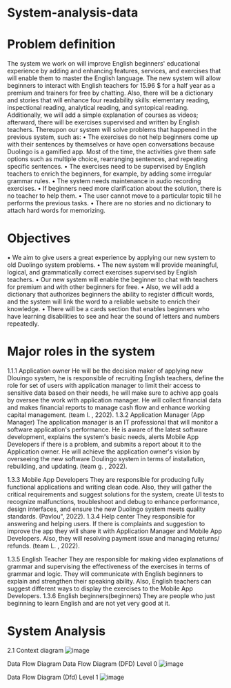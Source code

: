 # System-analysis-data

# Problem definition
The system we work on will improve English beginners' educational experience by adding and enhancing features, services, and exercises that will enable them to master the English language. The new system will allow beginners to interact with English teachers for 15.96 $ for a half year as a premium and trainers for free by chatting. Also, there will be a dictionary and stories that will enhance four readability skills: elementary reading, inspectional reading, analytical reading, and syntopical reading. Additionally, we will add a simple explanation of courses as videos; afterward, there will be exercises supervised and written by English teachers. Thereupon our system will solve problems that happened in the previous system, such as:
•	The exercises do not help beginners come up with their sentences by themselves or have open conversations because Duolingo is a  gamified app. Most of the time, the activities give them safe options such as multiple choice, rearranging sentences, and repeating specific sentences. 
•	The exercises need to be supervised by English teachers to enrich the beginners, for example, by adding some irregular grammar rules.
•	The system needs maintenance in audio recording exercises.
•	If beginners need more clarification about the solution, there is no teacher to help them.
•	The user cannot move to a particular topic till he performs the previous tasks.
•	There are no stories and no dictionary to attach hard words for memorizing.

 # Objectives
•	We aim to give users a great experience by applying our new system to old Duolingo system problems.
•	The new system will provide meaningful, logical, and grammatically correct exercises supervised by English teachers.
•	Our new system will enable the beginner to chat with teachers for premium and with other beginners for free.
•	Also, we will add a dictionary that authorizes beginners the ability to register difficult words, and the system will link the word to a reliable website to enrich their knowledge.
•	There will be a cards section that enables beginners who have learning disabilities to see and hear the sound of letters and numbers repeatedly.


# Major roles in the system
1.1.1 Application owner 
He will be the decision maker of applying new Dlouingo system, he is responsible of recruiting English teachers, define the role for set of users  with application manager to limit their access to sensitive data based on their needs, he will make sure to achive app goals by oversee the work with application manager. He will collect financial data and makes financial reports to manage cash flow and enhance working capital management. (team I. , 2202).
1.3.2 Application Manager (App Manager)
The application manager is an IT professional that will monitor a software application's performance. He is aware of the latest software development, explains the system's basic needs, alerts Mobile App Developers if there is a problem, and submits a report about it to the Application owner. He will achieve the application owner's vision by overseeing the new software Doulingo system in terms of installation, rebuilding, and updating. (team g. , 2022).

1.3.3 Mobile App Developers 
They are responsible for producing fully functional applications and writing clean code. Also, they will gather the critical requirements and suggest solutions for the system, create UI tests to recognize malfunctions, troubleshoot and debug to enhance performance, design interfaces, and ensure the new Duolingo system meets quality standards. (Pavlou", 2022).
1.3.4 Help center 
They responsible for answering and helping users. If there is complaints and suggestion to improve the app they will share it with Application Manager and Mobile App Developers. Also, they will resolving payment issue and managing returns/ refunds. (team L. , 2022).


1.3.5 English Teacher
They are responsible for making video explanations of grammar and supervising the effectiveness of the exercises in terms of grammar and logic. They will communicate with English beginners to explain and strengthen their speaking ability. Also, English teachers can suggest different ways to display the exercises to the Mobile App Developers.
1.3.6 English beginners(beginners)
They are people who just beginning to learn English and are not yet very good at it.


# System Analysis
2.1 Context diagram
![image](https://github.com/Aeshah20/System-Analysis-and-design/assets/116434155/cbbbdff7-2dfe-4d56-8178-0a5060d9863c)


Data Flow Diagram
Data Flow Diagram (DFD) Level 0
![image](https://github.com/Aeshah20/System-Analysis-and-design/assets/116434155/8ce64c06-01e8-47d6-95af-d5db20d64058)


Data Flow Diagram (Dfd) Level 1
![image](https://github.com/Aeshah20/System-Analysis-and-design/assets/116434155/2863b31d-e555-49a9-8357-afd34c97004f)
